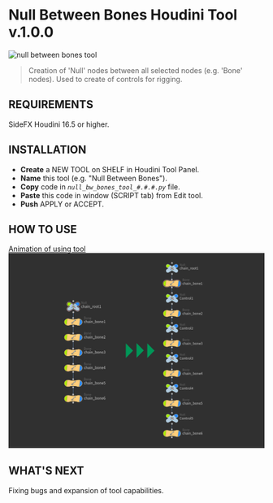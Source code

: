 # Null Between Bones Houdini Tool v.1.0.0
![null between bones tool](https://user-images.githubusercontent.com/25153563/35271517-706ee61c-0043-11e8-9014-c7469553c7ef.gif)
>Creation of 'Null' nodes between all selected nodes (e.g. 'Bone' nodes).
>Used to create of controls for rigging.
## REQUIREMENTS
SideFX Houdini 16.5 or higher.
## INSTALLATION
* **Create** a NEW TOOL on SHELF in Houdini Tool Panel.
* **Name** this tool (e.g. "Null Between Bones").
* **Copy** code in *`null_bw_bones_tool_#.#.#.py`* file.
* **Paste** this code in window (SCRIPT tab) from Edit tool.
* **Push** APPLY or ACCEPT.
## HOW TO USE
[Animation of using tool](https://gfycat.com/SilentClearCavy)
![Bones network](https://github.com/Kuchavo/Null-Between-Bones-Houdini-Tool/blob/master/bone_nodes.jpg?raw=true)
## WHAT'S NEXT
Fixing bugs and expansion of tool capabilities.
